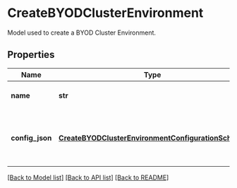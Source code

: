 # CreateBYODClusterEnvironment

Model used to create a BYOD Cluster Environment.
## Properties
Name | Type | Description | Notes
------------ | ------------- | ------------- | -------------
**name** | **str** | Name of the Cluster Environment. | 
**config_json** | [**CreateBYODClusterEnvironmentConfigurationSchema**](CreateBYODClusterEnvironmentConfigurationSchema.md) | Config JSON to use to create a new BYOD Cluster Environment. | 

[[Back to Model list]](../README.md#documentation-for-models) [[Back to API list]](../README.md#documentation-for-api-endpoints) [[Back to README]](../README.md)


